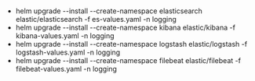 ###
- helm upgrade --install --create-namespace elasticsearch elastic/elasticsearch -f es-values.yaml -n logging
- helm upgrade --install --create-namespace kibana elastic/kibana -f kibana-values.yaml -n logging
- helm upgrade --install --create-namespace logstash elastic/logstash -f logstash-values.yaml -n logging
- helm upgrade --install --create-namespace filebeat elastic/filebeat -f filebeat-values.yaml -n logging

